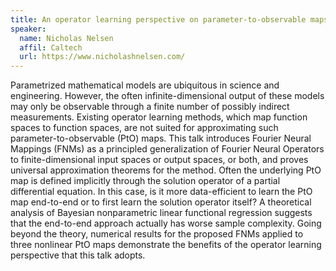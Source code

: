 ```yaml
---
title: An operator learning perspective on parameter-to-observable maps
speaker:
  name: Nicholas Nelsen
  affil: Caltech
  url: https://www.nicholashnelsen.com/
---
```


Parametrized mathematical models are ubiquitous in science and engineering. However, the often infinite-dimensional output of these models may only be observable through a finite number of possibly indirect measurements. Existing operator learning methods, which map function spaces to function spaces, are not suited for approximating such parameter-to-observable (PtO) maps. This talk introduces Fourier Neural Mappings (FNMs) as a principled generalization of Fourier Neural Operators to finite-dimensional input spaces or output spaces, or both, and proves universal approximation theorems for the method. Often the underlying PtO map is defined implicitly through the solution operator of a partial differential equation. In this case, is it more data-efficient to learn the PtO map end-to-end or to first learn the solution operator itself? A theoretical analysis of Bayesian nonparametric linear functional regression suggests that the end-to-end approach actually has worse sample complexity. Going beyond the theory, numerical results for the proposed FNMs applied to three nonlinear PtO maps demonstrate the benefits of the operator learning perspective that this talk adopts.

